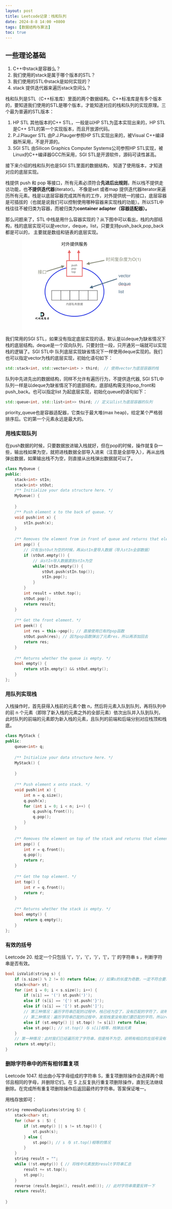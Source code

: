 ```yaml
---
layout: post
title: Leetcode记录：栈和队列
date: 2024-8-8 14:00 +0800
tags: [数据结构与算法]
toc: true
---
```


## 一些理论基础

1. C++中stack是容器么？
2. 我们使用的stack是属于哪个版本的STL？
3. 我们使用的STL中stack是如何实现的？
4. stack 提供迭代器来遍历stack空间么？

栈和队列是STL（C++标准库）里面的两个数据结构。C++标准库是有多个版本的，要知道我们使用的STL是哪个版本，才能知道对应的栈和队列的实现原理。三个最为普遍的STL版本：
1. HP STL 其他版本的C++ STL，一般是以HP STL为蓝本实现出来的，HP STL是C++ STL的第一个实现版本，而且开放源代码。
2. P.J.Plauger STL 由P.J.Plauger参照HP STL实现出来的，被Visual C++编译器所采用，不是开源的。
3. SGI STL 由Silicon Graphics Computer Systems公司参照HP STL实现，被Linux的C++编译器GCC所采用，SGI STL是开源软件，源码可读性甚高。

接下来介绍的栈和队列也是SGI STL里面的数据结构， 知道了使用版本，才知道对应的底层实现。

栈提供 push 和 pop 等接口，所有元素必须符合**先进后出规则**，所以栈不提供走访功能，也**不提供迭代器**(iterator)。 不像是set 或者map 提供迭代器iterator来遍历所有元素。栈是以底层容器完成其所有的工作，对外提供统一的接口，底层容器是可插拔的（也就是说我们可以控制使用哪种容器来实现栈的功能）。所以STL中栈往往不被归类为容器，而被归类为**container adapter（容器适配器）。**

那么问题来了，STL 中栈是用什么容器实现的？从下图中可以看出，栈的内部结构，栈的底层实现可以是vector，deque，list，只要支持push_back,pop_back都是可以的， 主要就是数组和链表的底层实现。

<div align="center"> <img src="/pic/DS/Stack1.png" width = 400/> </div>

我们常用的SGI STL，如果没有指定底层实现的话，默认是以deque为缺省情况下栈的底层结构。deque是一个双向队列，只要封住一段，只开通另一端就可以实现栈的逻辑了。SGI STL中 队列底层实现缺省情况下一样使用deque实现的。我们也可以指定vector为栈的底层实现，初始化语句如下：
```cpp
std::stack<int, std::vector<int> > third;  // 使用vector为底层容器的栈
```
队列中先进先出的数据结构，同样不允许有遍历行为，不提供迭代器, SGI STL中队列一样是以deque为缺省情况下的底部结构，底部结构需支持pop_front和push_back。也可以指定list 为起底层实现，初始化queue的语句如下：
```cpp
std::queue<int, std::list<int>> third; // 定义以list为底层容器的队列
```

priority_queue也是容器适配器，它类似于最大堆(max heap)，给定某个严格弱排序后。它的第一个元素永远是最大的。

### 用栈实现队列

在push数据的时候，只要数据放进输入栈就好，但在pop的时候，操作就复杂一些，输出栈如果为空，就把进栈数据全部导入进来（注意是全部导入），再从出栈弹出数据，如果输出栈不为空，则直接从出栈弹出数据就可以了。

```cpp
class MyQueue {
public:
    stack<int> stIn;
    stack<int> stOut;
    /** Initialize your data structure here. */
    MyQueue() {

    }
    /** Push element x to the back of queue. */
    void push(int x) {
        stIn.push(x);
    }

    /** Removes the element from in front of queue and returns that element. */
    int pop() {
        // 只有当stOut为空的时候，再从stIn里导入数据（导入stIn全部数据）
        if (stOut.empty()) {
            // 从stIn导入数据直到stIn为空
            while(!stIn.empty()) {
                stOut.push(stIn.top());
                stIn.pop();
            }
        }
        int result = stOut.top();
        stOut.pop();
        return result;
    }

    /** Get the front element. */
    int peek() {
        int res = this->pop(); // 直接使用已有的pop函数
        stOut.push(res); // 因为pop函数弹出了元素res，所以再添加回去
        return res;
    }

    /** Returns whether the queue is empty. */
    bool empty() {
        return stIn.empty() && stOut.empty();
    }
};
```

### 用队列实现栈

入栈操作时，首先获得入栈前的元素个数 n，然后将元素入队到队列，再将队列中的前 n 个元素（即除了新入栈的元素之外的全部元素）依次出队并入队到队列，此时队列的前端的元素即为新入栈的元素，且队列的前端和后端分别对应栈顶和栈底。

```cpp
class MyStack {
public:
    queue<int> q;

    /** Initialize your data structure here. */
    MyStack() {

    }

    /** Push element x onto stack. */
    void push(int x) {
        int n = q.size();
        q.push(x);
        for (int i = 0; i < n; i++) {
            q.push(q.front());
            q.pop();
        }
    }
    
    /** Removes the element on top of the stack and returns that element. */
    int pop() {
        int r = q.front();
        q.pop();
        return r;
    }
    
    /** Get the top element. */
    int top() {
        int r = q.front();
        return r;
    }
    
    /** Returns whether the stack is empty. */
    bool empty() {
        return q.empty();
    }
};
```


### 有效的括号
Leetcode 20. 给定一个只包括 '('，')'，'{'，'}'，'['，']' 的字符串 s ，判断字符串是否有效。

```cpp
bool isValid(string s) {
    if (s.size() % 2 != 0) return false; // 如果s的长度为奇数，一定不符合要求
    stack<char> st;
    for (int i = 0; i < s.size(); i++) {
        if (s[i] == '(') st.push(')');
        else if (s[i] == '{') st.push('}');
        else if (s[i] == '[') st.push(']');
        // 第三种情况：遍历字符串匹配的过程中，栈已经为空了，没有匹配的字符了，说明右括号没有找到对应的左括号 return false
        // 第二种情况：遍历字符串匹配的过程中，发现栈里没有我们要匹配的字符。所以return false
        else if (st.empty() || st.top() != s[i]) return false;
        else st.pop(); // st.top() 与 s[i]相等，栈弹出元素
    }
    // 第一种情况：此时我们已经遍历完了字符串，但是栈不为空，说明有相应的左括号没有右括号来匹配，所以return false，否则就return true
    return st.empty();
}
```

### 删除字符串中的所有相邻重复项
Leetcode 1047. 给出由小写字母组成的字符串 S，重复项删除操作会选择两个相邻且相同的字母，并删除它们。在 S 上反复执行重复项删除操作，直到无法继续删除。在完成所有重复项删除操作后返回最终的字符串。答案保证唯一。

用栈存放即可：
```cpp
string removeDuplicates(string S) {
    stack<char> st;
    for (char s : S) {
        if (st.empty() || s != st.top()) {
            st.push(s);
        } else {
            st.pop(); // s 与 st.top()相等的情况
        }
    }
    string result = "";
    while (!st.empty()) { // 将栈中元素放到result字符串汇总
        result += st.top();
        st.pop();
    }
    reverse (result.begin(), result.end()); // 此时字符串需要反转一下
    return result;

}
```